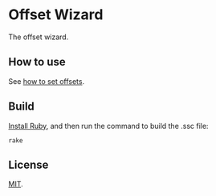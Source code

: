 # Offset Wizard

The offset wizard.

## How to use

See [how to set offsets](https://sunniesnow.github.io/game/help.html#how-to-set-offsets).

## Build

[Install Ruby](https://www.ruby-lang.org/en/documentation/installation/),
and then run the command to build the .ssc file:

```shell
rake
```

## License

[MIT](https://mit-license.org/).
